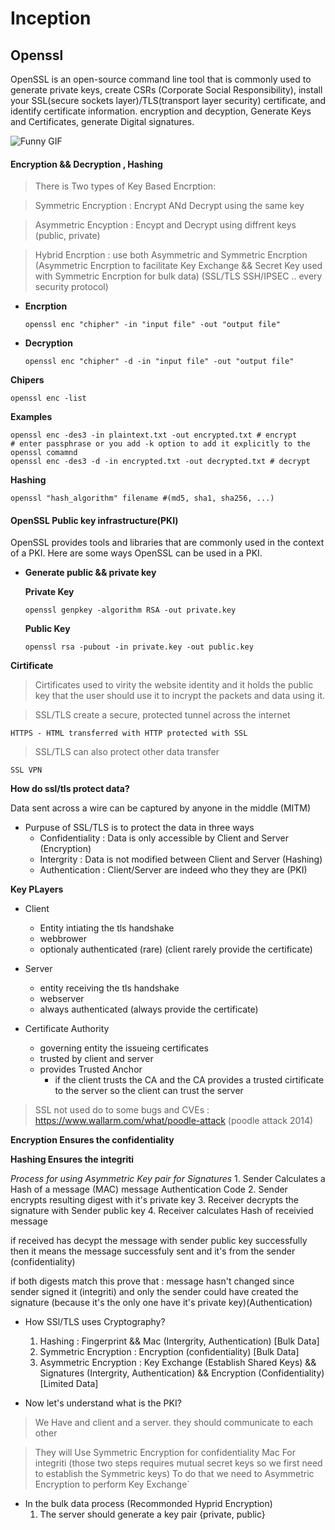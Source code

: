# Inception

## Openssl
OpenSSL is an open-source command line tool that is commonly used to generate private keys, create CSRs (Corporate Social Responsibility), install your SSL(secure sockets layer)/TLS(transport layer security) certificate, and identify certificate information. encryption and decyption, Generate Keys and Certificates, generate Digital signatures.

![Funny GIF](https://www.visolve.com/uploads/images/ssl_intro1.gif)

#### Encryption && Decryption , Hashing

> There is Two types of Key Based Encrption:

> Symmetric Encryption : Encrypt ANd Decrypt using the same key

> Asymmetric Encyption : Encypt and Decrypt using diffrent keys (public, private)

> Hybrid Encrption : use both Asymmetric and Symmetric Encrption (Asymmetric Encrption to facilitate Key Exchange && Secret Key used with Symmetric Encrption for bulk data) (SSL/TLS SSH/IPSEC .. every security protocol)

* **Encrption**

    `openssl enc "chipher" -in "input file" -out "output file"`

* **Decryption**

    `openssl enc "chipher" -d -in "input file" -out "output file"`

**Chipers**

    openssl enc -list

**Examples**

    openssl enc -des3 -in plaintext.txt -out encrypted.txt # encrypt
    # enter passphrase or you add -k option to add it explicitly to the openssl comamnd
    openssl enc -des3 -d -in encrypted.txt -out decrypted.txt # decrypt

**Hashing**
    
    openssl "hash_algorithm" filename #(md5, sha1, sha256, ...)

#### OpenSSL Public key infrastructure(PKI)

OpenSSL provides tools and libraries that are commonly used in the context of a PKI. Here are some ways OpenSSL can be used in a PKI.

* **Generate public && private key**

    **Private Key**

    `openssl genpkey -algorithm RSA -out private.key`

    **Public Key**

    `openssl rsa -pubout -in private.key -out public.key`

**Cirtificate**
> Cirtificates used to virity the website identity and it holds the public key that the user should use it to incrypt the packets and data using it.

> SSL/TLS create a secure, protected tunnel across the internet

    HTTPS - HTML transferred with HTTP protected with SSL
> SSL/TLS can also protect other data transfer

    SSL VPN

**How do ssl/tls protect data?**

Data sent across a wire can be captured by anyone in the middle (MITM)
* Purpuse of SSL/TLS is to protect the data in three ways
    * Confidentiality : Data is only accessible by Client and Server (Encryption)
    * Intergrity : Data is not modified between Client and Server (Hashing)
    * Authentication : Client/Server are indeed who they they are (PKI)

**Key PLayers**
* Client
    * Entity intiating the tls handshake
    * webbrower
    * optionaly authenticated (rare) (client rarely provide the certificate)

* Server
    * entity receiving the tls handshake
    * webserver
    * always authenticated (always provide the certificate)

* Certificate Authority
    * governing entity the issueing certificates
    * trusted by client and server
    * provides Trusted Anchor
        * if the client trusts the CA and the CA provides a trusted cirtificate to the server so the client can trust the server

> SSL not used do to some bugs and CVEs : https://www.wallarm.com/what/poodle-attack (poodle attack 2014)

**Encryption Ensures the confidentiality**

**Hashing Ensures the integriti**

*Process for using Asymmetric Key pair for Signatures*
    1. Sender Calculates a Hash of a message (MAC) message Authentication Code
    2. Sender encrypts resulting digest with it's private key
    3. Receiver decrypts the signature with Sender public key
    4. Receiver calculates Hash of receivied message

if received has decypt the message with sender public key successfully then it means the message successfuly sent and it's from the sender (confidentiality)

if both digests match this prove that : message hasn't changed since sender signed it (integriti) and only the sender could have created the signature (because it's the only one have it's private key)(Authentication)

* How SSl/TLS uses Cryptography?
    1. Hashing : Fingerprint && Mac (Intergrity, Authentication) [Bulk Data]
    2. Symmetric Encryption : Encryption (confidentiality) [Bulk Data]
    3. Asymmetric Encryption : Key Exchange (Establish Shared Keys) && Signatures (Intergrity, Authentication) && Encryption (Confidentiality) [Limited Data]

* Now let's understand what is the PKI?

> We Have and client and a server. they should communicate to each other

> They will Use Symmetric Encryption for confidentiality
> Mac For integriti (those two steps requires mutual secret keys so we first need to establish the Symmetric keys)
> To do that we need to Asymmetric Encryption to perform Key Exchange`

* In the bulk data process (Recommonded Hyprid Encryption)
    1. The server should generate a key pair {private, public}
    

